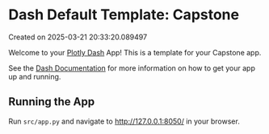 # Dash Default Template: Capstone

Created on 2025-03-21 20:33:20.089497

Welcome to your [Plotly Dash](https://plotly.com/dash/) App! This is a template for your Capstone app.

See the [Dash Documentation](https://dash.plotly.com/introduction) for more information on how to get your app up and running.

## Running the App

Run `src/app.py` and navigate to http://127.0.0.1:8050/ in your browser.